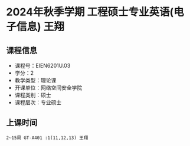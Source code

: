# 2024年秋季学期 工程硕士专业英语(电子信息) 王翔






## 课程信息

- 课程号：EIEN6201U.03
- 学分：2
- 教学类型：理论课
- 开课单位：网络空间安全学院
- 课程类别：硕士
- 课程层次：专业硕士

## 上课时间

```
2~15周 GT-A401 :1(11,12,13) 王翔
```

